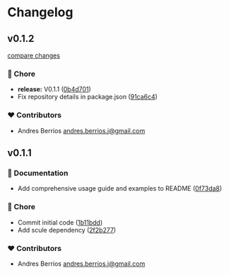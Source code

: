 # Changelog


## v0.1.2

[compare changes](https://github.com/andresberrios/nuxt-procedures/compare/v0.1.1...v0.1.2)

### 🏡 Chore

- **release:** V0.1.1 ([0b4d701](https://github.com/andresberrios/nuxt-procedures/commit/0b4d701))
- Fix repository details in package.json ([91ca6c4](https://github.com/andresberrios/nuxt-procedures/commit/91ca6c4))

### ❤️ Contributors

- Andres Berrios <andres.berrios.j@gmail.com>

## v0.1.1


### 📖 Documentation

- Add comprehensive usage guide and examples to README ([0f73da8](https://github.com/andresberrios/nuxt-procedures/commit/0f73da8))

### 🏡 Chore

- Commit initial code ([1b11bdd](https://github.com/andresberrios/nuxt-procedures/commit/1b11bdd))
- Add scule dependency ([2f2b277](https://github.com/andresberrios/nuxt-procedures/commit/2f2b277))

### ❤️ Contributors

- Andres Berrios <andres.berrios.j@gmail.com>

